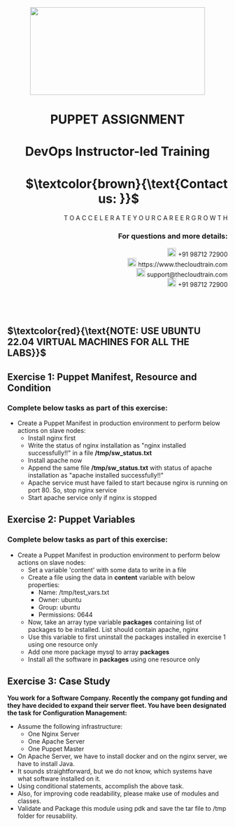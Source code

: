 <div align="center">
<img src=https://static.wixstatic.com/media/1c706c_a5df0ad56f894928bf858a74ba744b32~mv2.png/v1/fit/w_2500,h_1330,al_c/1c706c_a5df0ad56f894928bf858a74ba744b32~mv2.png width="400" height="200">
 </div>

# <div align="center"> PUPPET ASSIGNMENT </p>

# <div align="center"> DevOps Instructor-led Training </div>

# <div align="right"> $`\textcolor{brown}{\text{Contact us: }}`$  &emsp;&emsp;&emsp;&emsp;&emsp;&emsp;&emsp; </div>

<div align="right"> T O A C C E L E R A T E Y O U R C A R E E R G R O W T H </div>

### <div align="right"> For questions and more details: </div>

<div align="right"> <img src=https://w7.pngwing.com/pngs/759/922/png-transparent-telephone-logo-iphone-telephone-call-smartphone-phone-electronics-text-trademark-thumbnail.png width="20" height="20"> +91 98712 72900 </div>

<div align="right"> <img src=https://pbs.twimg.com/profile_images/1450734615946219520/jmBHQRRa_400x400.jpg width="20" height="20"> https://www.thecloudtrain.com </div>

<div align="right"> <img src=https://icons.iconarchive.com/icons/martz90/circle/512/email-icon.png width="20" height="20"> support@thecloudtrain.com </div>

<div align="right"> <img src=https://png.pngtree.com/png-vector/20221018/ourmid/pngtree-whatsapp-icon-png-image_6315990.png width="20" height="20"> +91 98712 72900 </div>

#
</br>

## $`\textcolor{red}{\text{NOTE: USE UBUNTU 22.04 VIRTUAL MACHINES FOR ALL THE LABS}}`$

## Exercise 1: Puppet Manifest, Resource and Condition

### Complete below tasks as part of this exercise:

* Create a Puppet Manifest in production environment to perform below actions on slave nodes:
  * Install nginx first
  * Write the status of nginx installation as "nginx installed successfully!!" in a file **/tmp/sw_status.txt**
  * Install apache now
  * Append the same file **/tmp/sw_status.txt** with status of apache installation as "apache installed successfully!!"
  * Apache service must have failed to start because nginx is running on port 80. So, stop nginx service
  * Start apache service only if nginx is stopped

## Exercise 2: Puppet Variables

### Complete below tasks as part of this exercise:

* Create a Puppet Manifest in production environment to perform below actions on slave nodes:
  * Set a variable 'content' with some data to write in a file
  * Create a file using the data in **content** variable with below properties:
    * Name: /tmp/test_vars.txt
    * Owner: ubuntu
    * Group: ubuntu
    * Permissions: 0644
  * Now, take an array type variable **packages** containing list of packages to be installed. List should contain apache, nginx
  * Use this variable to first uninstall the packages installed in exercise 1 using one resource only
  * Add one more package mysql to array **packages**
  * Install all the software in **packages** using one resource only

## Exercise 3: Case Study

**You work for a Software Company. Recently the company got funding and they have decided to expand their server fleet. You have been designated the task for Configuration Management:**

* Assume the following infrastructure:
  * One Nginx Server
  * One Apache Server
  * One Puppet Master
* On Apache Server, we have to install docker and on the nginx server, we have to install Java.
* It sounds straightforward, but we do not know, which systems have what software installed on it.
* Using conditional statements, accomplish the above task.
* Also, for improving code readability, please make use of modules and classes.
* Validate and Package this module using pdk and save the tar file to /tmp folder for reusability.
